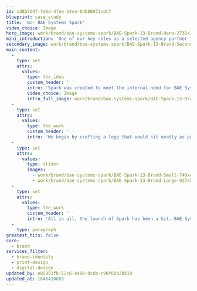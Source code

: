 ```yaml
---
id: cd8b7d4f-fe6d-4fee-b4ce-0db00973cdc7
blueprint: case_study
title: 'mc- BAE Systems Spark'
video_choice: Image
hero_image: work/brand/bae-systems-spark/BAE-Spark-13-Brand-Hero-2732x1536.jpg
mini_introduction: 'One of our key roles as a selected agency partner for BAE Systems is to look after their brand-and that includes how to creatively develop sub-brands. So when BAE Systems launched a new learning platform in 2021, we needed to work our magic on this dazzling new sub-brand.'
secondary_image: work/brand/bae-systems-spark/BAE-Spark-13-Brand-Secondary-Image-896x597.jpg
main_content:
  -
    type: set
    attrs:
      values:
        type: the_idea
        custom_header: ' '
        intro: 'Spark was created to meet the internal need for BAE Systems to help their people develop new skills and capabilities throughout their careers. It''s an online, on-demand platform that allows staff to build learning into their daily workflows. A platform like that deserves a top class identity. So that''s exactly what we''ve developed alongside the team at BAE Systems.'
        video_choice: Image
        intro_full_image: work/brand/bae-systems-spark/BAE-Spark-13-Brand-Full-Image-2732X1536.jpg
  -
    type: set
    attrs:
      values:
        type: the_work
        custom_header: ' '
        intro: 'We began by crafting a logo that would sit neatly as part of their sub-brand identity system, while also including an identifier of its own. Our approach here was to develop a branded word mark, that features asterisk iconography built into the word. We then twinned that with a nodes visual to let the visual and key messaging hang together. The concept behind this was to highlight the connections between staff that build up the knowledge in the company over time.'
  -
    type: set
    attrs:
      values:
        type: slider
        images:
          - work/brand/bae-systems-spark/BAE-Spark-13-Brand-Small-740x416.25-2.jpg
          - work/brand/bae-systems-spark/BAE-Spark-13-Brand-Large-927x522.jpg
  -
    type: set
    attrs:
      values:
        type: the_work
        custom_header: ' '
        intro: 'All in all, the launch of Spark has been a hit. BAE Systems tell us they''ve had an uptake of over 6,000 users already - and that number is expected to grow into 2022. And we''ll be there every step fo the way to help them develop their sub-brand even more. '
  -
    type: paragraph
greatest_hits: false
core:
  - brand
services_filter:
  - brand-identity
  - print-design
  - digital-design
updated_by: e85953fb-52c6-4488-8c8b-c90f68b2bb10
updated_at: 1646410083
---
```

